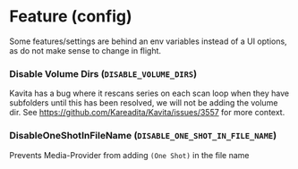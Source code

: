 # Feature (config)

Some features/settings are behind an env variables instead of a UI options, as do not make sense to change in flight. 


### Disable Volume Dirs (`DISABLE_VOLUME_DIRS`)
Kavita has a bug where it rescans series on each scan loop when they have subfolders until this has been resolved, we will not be adding the volume dir. See https://github.com/Kareadita/Kavita/issues/3557 for more context.

### DisableOneShotInFileName (`DISABLE_ONE_SHOT_IN_FILE_NAME`)
Prevents Media-Provider from adding `(One Shot)` in the file name
